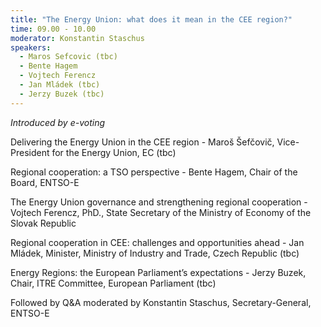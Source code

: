 ```yaml
---
title: "The Energy Union: what does it mean in the CEE region?"
time: 09.00 - 10.00
moderator: Konstantin Staschus
speakers:
  - Maros Sefcovic (tbc)
  - Bente Hagem
  - Vojtech Ferencz
  - Jan Mládek (tbc)
  - Jerzy Buzek (tbc)
---
```


_Introduced by e-voting_

Delivering the Energy Union in the CEE region - Maroš Šefčovič, Vice-President for the Energy Union, EC (tbc)

Regional cooperation: a TSO perspective - Bente Hagem, Chair of the Board, ENTSO-E 

The Energy Union governance and strengthening regional cooperation - Vojtech Ferencz, PhD., State Secretary of the Ministry of Economy of the Slovak Republic

Regional cooperation in CEE: challenges and opportunities ahead - Jan Mládek, Minister, Ministry of Industry and Trade, Czech Republic (tbc)

Energy Regions: the European Parliament’s expectations - Jerzy Buzek, Chair, ITRE Committee, European Parliament (tbc)


Followed by Q&A moderated by Konstantin Staschus, Secretary-General, ENTSO-E